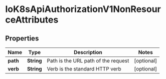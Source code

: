 
# IoK8sApiAuthorizationV1NonResourceAttributes

## Properties
Name | Type | Description | Notes
------------ | ------------- | ------------- | -------------
**path** | **String** | Path is the URL path of the request |  [optional]
**verb** | **String** | Verb is the standard HTTP verb |  [optional]



